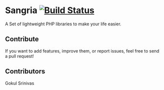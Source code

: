 # Sangria [![Build Status](https://travis-ci.org/GokulSrinivas/Sangria.svg?branch=master)](https://travis-ci.org/GokulSrinivas/Sangria)

A Set of lightweight PHP libraries to make your life easier.

## Contribute

If you want to add features, improve them, or report issues, feel free to send a pull request!

## Contributors

Gokul Srinivas